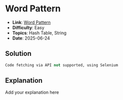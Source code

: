 # Word Pattern
- **Link**: [Word Pattern](https://leetcode.com/problems/word-pattern)
- **Difficulty**: Easy
- **Topics**: Hash Table, String
- **Date**: 2025-06-24

## Solution
```python
Code fetching via API not supported, using Selenium
```

## Explanation

Add your explanation here
